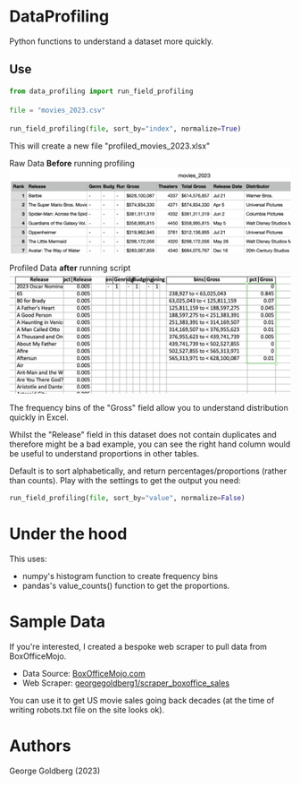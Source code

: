 # DataProfiling

Python functions to understand a dataset more quickly.

## Use

```python
from data_profiling import run_field_profiling

file = "movies_2023.csv"

run_field_profiling(file, sort_by="index", normalize=True)
```

This will create a new file "profiled_movies_2023.xlsx"

Raw Data **Before** running profiling
![Raw Data](ss/raw_data.png)

Profiled Data **after** running script
![Raw Data](ss/profiled_data.png)

The frequency bins of the "Gross" field allow you to understand distribution quickly in Excel.

Whilst the "Release" field in this dataset does not contain duplicates and therefore might be a bad example, you can see the right hand column would be useful to understand proportions in other tables.

Default is to sort alphabetically, and return percentages/proportions (rather than counts). Play with the settings to get the output you need:

```python
run_field_profiling(file, sort_by="value", normalize=False)
```

# Under the hood

This uses:

- numpy's histogram function to create frequency bins
- pandas's value_counts() function to get the proportions.

# Sample Data

If you're interested, I created a bespoke web scraper to pull data from BoxOfficeMojo. 

- Data Source: [BoxOfficeMojo.com](https://www.boxofficemojo.com/)
- Web Scraper: [georgegoldberg1/scraper_boxoffice_sales](https://github.com/georgegoldberg1/scraper_boxoffice_sales)

You can use it to get US movie sales going back decades (at the time of writing robots.txt file on the site looks ok).

# Authors

George Goldberg (2023)
